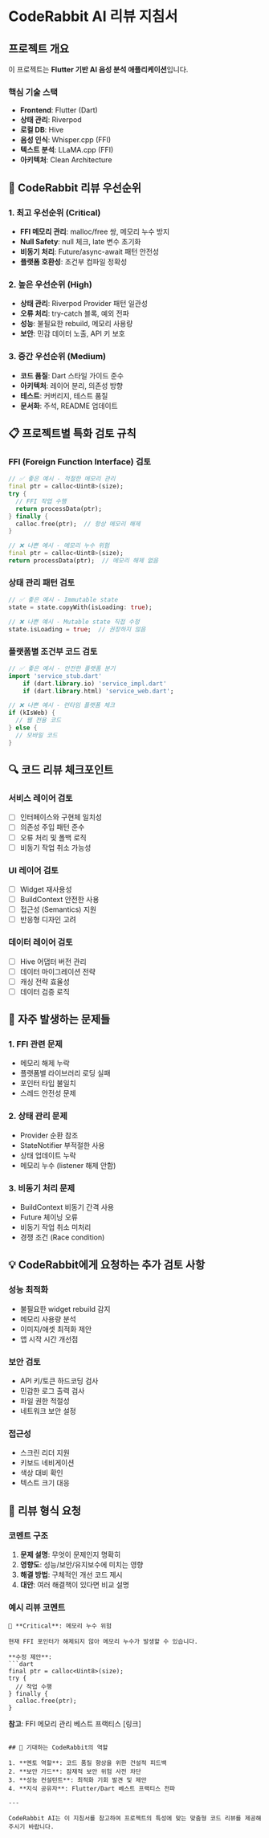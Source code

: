 # CodeRabbit AI 리뷰 지침서

## 프로젝트 개요
이 프로젝트는 **Flutter 기반 AI 음성 분석 애플리케이션**입니다.

### 핵심 기술 스택
- **Frontend**: Flutter (Dart)
- **상태 관리**: Riverpod
- **로컬 DB**: Hive
- **음성 인식**: Whisper.cpp (FFI)
- **텍스트 분석**: LLaMA.cpp (FFI)
- **아키텍처**: Clean Architecture

## 🎯 CodeRabbit 리뷰 우선순위

### 1. 최고 우선순위 (Critical)
- **FFI 메모리 관리**: malloc/free 쌍, 메모리 누수 방지
- **Null Safety**: null 체크, late 변수 초기화
- **비동기 처리**: Future/async-await 패턴 안전성
- **플랫폼 호환성**: 조건부 컴파일 정확성

### 2. 높은 우선순위 (High)
- **상태 관리**: Riverpod Provider 패턴 일관성
- **오류 처리**: try-catch 블록, 예외 전파
- **성능**: 불필요한 rebuild, 메모리 사용량
- **보안**: 민감 데이터 노출, API 키 보호

### 3. 중간 우선순위 (Medium)
- **코드 품질**: Dart 스타일 가이드 준수
- **아키텍처**: 레이어 분리, 의존성 방향
- **테스트**: 커버리지, 테스트 품질
- **문서화**: 주석, README 업데이트

## 📋 프로젝트별 특화 검토 규칙

### FFI (Foreign Function Interface) 검토
```dart
// ✅ 좋은 예시 - 적절한 메모리 관리
final ptr = calloc<Uint8>(size);
try {
  // FFI 작업 수행
  return processData(ptr);
} finally {
  calloc.free(ptr);  // 항상 메모리 해제
}

// ❌ 나쁜 예시 - 메모리 누수 위험
final ptr = calloc<Uint8>(size);
return processData(ptr);  // 메모리 해제 없음
```

### 상태 관리 패턴 검토
```dart
// ✅ 좋은 예시 - Immutable state
state = state.copyWith(isLoading: true);

// ❌ 나쁜 예시 - Mutable state 직접 수정
state.isLoading = true;  // 권장하지 않음
```

### 플랫폼별 조건부 코드 검토
```dart
// ✅ 좋은 예시 - 안전한 플랫폼 분기
import 'service_stub.dart'
    if (dart.library.io) 'service_impl.dart'
    if (dart.library.html) 'service_web.dart';

// ❌ 나쁜 예시 - 런타임 플랫폼 체크
if (kIsWeb) {
  // 웹 전용 코드
} else {
  // 모바일 코드
}
```

## 🔍 코드 리뷰 체크포인트

### 서비스 레이어 검토
- [ ] 인터페이스와 구현체 일치성
- [ ] 의존성 주입 패턴 준수
- [ ] 오류 처리 및 폴백 로직
- [ ] 비동기 작업 취소 가능성

### UI 레이어 검토
- [ ] Widget 재사용성
- [ ] BuildContext 안전한 사용
- [ ] 접근성 (Semantics) 지원
- [ ] 반응형 디자인 고려

### 데이터 레이어 검토
- [ ] Hive 어댑터 버전 관리
- [ ] 데이터 마이그레이션 전략
- [ ] 캐싱 전략 효율성
- [ ] 데이터 검증 로직

## 🚨 자주 발생하는 문제들

### 1. FFI 관련 문제
- 메모리 해제 누락
- 플랫폼별 라이브러리 로딩 실패
- 포인터 타입 불일치
- 스레드 안전성 문제

### 2. 상태 관리 문제
- Provider 순환 참조
- StateNotifier 부적절한 사용
- 상태 업데이트 누락
- 메모리 누수 (listener 해제 안함)

### 3. 비동기 처리 문제
- BuildContext 비동기 간격 사용
- Future 체이닝 오류
- 비동기 작업 취소 미처리
- 경쟁 조건 (Race condition)

## 💡 CodeRabbit에게 요청하는 추가 검토 사항

### 성능 최적화
- 불필요한 widget rebuild 감지
- 메모리 사용량 분석
- 이미지/애셋 최적화 제안
- 앱 시작 시간 개선점

### 보안 검토
- API 키/토큰 하드코딩 검사
- 민감한 로그 출력 검사
- 파일 권한 적절성
- 네트워크 보안 설정

### 접근성
- 스크린 리더 지원
- 키보드 네비게이션
- 색상 대비 확인
- 텍스트 크기 대응

## 📝 리뷰 형식 요청

### 코멘트 구조
1. **문제 설명**: 무엇이 문제인지 명확히
2. **영향도**: 성능/보안/유지보수에 미치는 영향
3. **해결 방법**: 구체적인 개선 코드 제시
4. **대안**: 여러 해결책이 있다면 비교 설명

### 예시 리뷰 코멘트
```
🚨 **Critical**: 메모리 누수 위험

현재 FFI 포인터가 해제되지 않아 메모리 누수가 발생할 수 있습니다.

**수정 제안**:
```dart
final ptr = calloc<Uint8>(size);
try {
  // 작업 수행
} finally {
  calloc.free(ptr);
}
```

**참고**: FFI 메모리 관리 베스트 프랙티스 [링크]
```

## 🎉 기대하는 CodeRabbit의 역할

1. **멘토 역할**: 코드 품질 향상을 위한 건설적 피드백
2. **보안 가드**: 잠재적 보안 위험 사전 차단
3. **성능 컨설턴트**: 최적화 기회 발견 및 제안
4. **지식 공유자**: Flutter/Dart 베스트 프랙티스 전파

---

CodeRabbit AI는 이 지침서를 참고하여 프로젝트의 특성에 맞는 맞춤형 코드 리뷰를 제공해주시기 바랍니다.